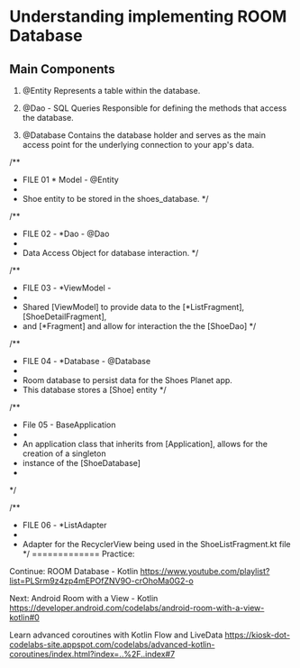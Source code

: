# Understanding implementing ROOM Database

## Main Components

1. @Entity Represents a table within the database.

2. @Dao - SQL Queries Responsible for defining the methods that access the database.

3. @Database Contains the database holder and serves as the main access point for the underlying
   connection to your app's data.

/**

* FILE 01 * Model - @Entity
*
* Shoe entity to be stored in the shoes_database.
  */

/**

* FILE 02 - *Dao - @Dao
*
* Data Access Object for database interaction.
  */

/**

* FILE 03 - *ViewModel -
*
* Shared [ViewModel] to provide data to the [*ListFragment], [ShoeDetailFragment],
* and [*Fragment] and allow for interaction the the [ShoeDao]
  */

/**

* FILE 04 - *Database - @Database
*
* Room database to persist data for the Shoes Planet app.
* This database stores a [Shoe] entity
  */

/**

* File 05 - BaseApplication
*
* An application class that inherits from [Application], allows for the creation of a singleton
* instance of the [ShoeDatabase]
*

*/

/**

* FILE 06 - *ListAdapter
*
* Adapter for the RecyclerView being used in the ShoeListFragment.kt file
  */ ============= Practice:

Continue:
ROOM Database - Kotlin
https://www.youtube.com/playlist?list=PLSrm9z4zp4mEPOfZNV9O-crOhoMa0G2-o

Next: Android Room with a View - Kotlin
https://developer.android.com/codelabs/android-room-with-a-view-kotlin#0

Learn advanced coroutines with Kotlin Flow and LiveData
https://kiosk-dot-codelabs-site.appspot.com/codelabs/advanced-kotlin-coroutines/index.html?index=..%2F..index#7